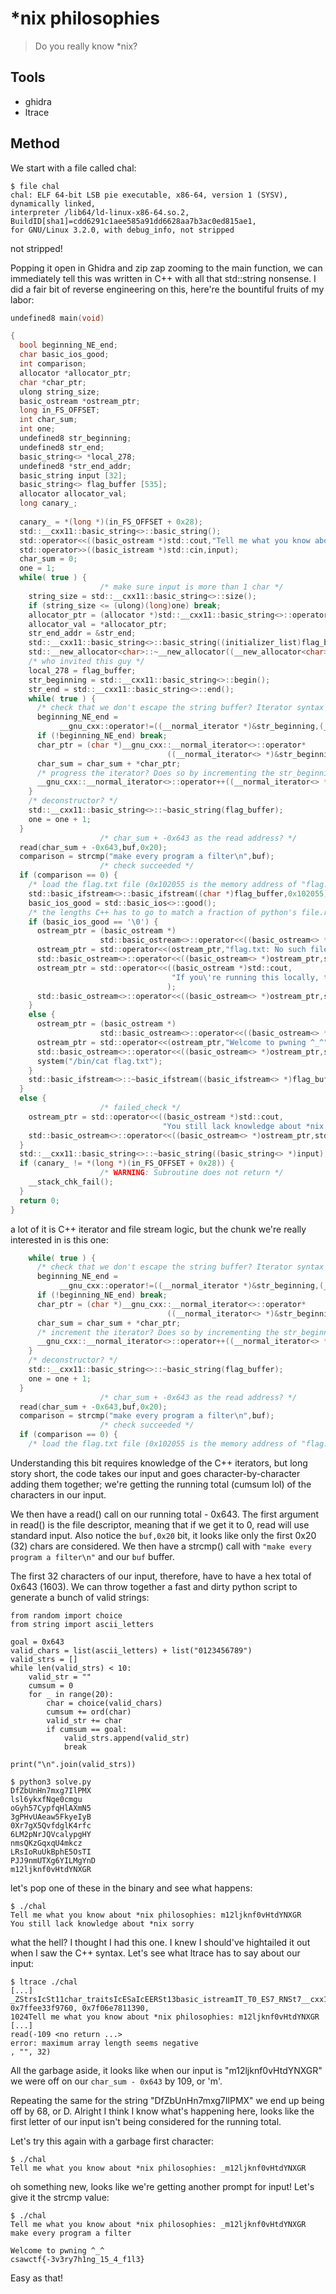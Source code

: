 # *nix philosophies
> Do you really know *nix?
## Tools
- ghidra
- ltrace
## Method
We start with a file called chal:
```shell
$ file chal 
chal: ELF 64-bit LSB pie executable, x86-64, version 1 (SYSV), dynamically linked,
interpreter /lib64/ld-linux-x86-64.so.2, BuildID[sha1]=cdd6291c1aee585a91dd6628aa7b3ac0ed815ae1,
for GNU/Linux 3.2.0, with debug_info, not stripped
```
not stripped!

Popping it open in Ghidra and zip zap zooming to the main function, we can immediately tell this was written in C++ with all that std::string nonsense. 
I did a fair bit of reverse engineering on this, here're the bountiful fruits of my labor: 

```c
undefined8 main(void)

{
  bool beginning_NE_end;
  char basic_ios_good;
  int comparison;
  allocator *allocator_ptr;
  char *char_ptr;
  ulong string_size;
  basic_ostream *ostream_ptr;
  long in_FS_OFFSET;
  int char_sum;
  int one;
  undefined8 str_beginning;
  undefined8 str_end;
  basic_string<> *local_278;
  undefined8 *str_end_addr;
  basic_string input [32];
  basic_string<> flag_buffer [535];
  allocator allocator_val;
  long canary_;
  
  canary_ = *(long *)(in_FS_OFFSET + 0x28);
  std::__cxx11::basic_string<>::basic_string();
  std::operator<<((basic_ostream *)std::cout,"Tell me what you know about *nix philosophies: ");
  std::operator>>((basic_istream *)std::cin,input);
  char_sum = 0;
  one = 1;
  while( true ) {
                    /* make sure input is more than 1 char */
    string_size = std::__cxx11::basic_string<>::size();
    if (string_size <= (ulong)(long)one) break;
    allocator_ptr = (allocator *)std::__cxx11::basic_string<>::operator[]((ulong)input);
    allocator_val = *allocator_ptr;
    str_end_addr = &str_end;
    std::__cxx11::basic_string<>::basic_string((initializer_list)flag_buffer,&allocator_val);
    std::__new_allocator<char>::~__new_allocator((__new_allocator<char> *)&str_end);
    /* who invited this guy */
    local_278 = flag_buffer;
    str_beginning = std::__cxx11::basic_string<>::begin();
    str_end = std::__cxx11::basic_string<>::end();
    while( true ) {
      /* check that we don't escape the string buffer? Iterator syntax garbage */
      beginning_NE_end =
           __gnu_cxx::operator!=((__normal_iterator *)&str_beginning,(__normal_iterator *)&str_end);
      if (!beginning_NE_end) break;
      char_ptr = (char *)__gnu_cxx::__normal_iterator<>::operator*
                                   ((__normal_iterator<> *)&str_beginning);
      char_sum = char_sum + *char_ptr;
      /* progress the iterator? Does so by incrementing the str_beginning address methinks */
      __gnu_cxx::__normal_iterator<>::operator++((__normal_iterator<> *)&str_beginning);
    }
    /* deconstructor? */
    std::__cxx11::basic_string<>::~basic_string(flag_buffer);
    one = one + 1;
  }
                    /* char_sum + -0x643 as the read address? */
  read(char_sum + -0x643,buf,0x20);
  comparison = strcmp("make every program a filter\n",buf);
                    /* check succeeded */
  if (comparison == 0) {
    /* load the flag.txt file (0x102055 is the memory address of "flag.txt" in the data section of the binary) */
    std::basic_ifstream<>::basic_ifstream((char *)flag_buffer,0x102055);
    basic_ios_good = std::basic_ios<>::good();
    /* the lengths C++ has to go to match a fraction of python's file.read() /j */
    if (basic_ios_good == '\0') {
      ostream_ptr = (basic_ostream *)
                    std::basic_ostream<>::operator<<((basic_ostream<> *)std::cout,std::endl<>);
      ostream_ptr = std::operator<<(ostream_ptr,"flag.txt: No such file or directory");
      std::basic_ostream<>::operator<<((basic_ostream<> *)ostream_ptr,std::endl<>);
      ostream_ptr = std::operator<<((basic_ostream *)std::cout,
                                    "If you\'re running this locally, then running it on the remote server should give you the flag!"
                                   );
      std::basic_ostream<>::operator<<((basic_ostream<> *)ostream_ptr,std::endl<>);
    }
    else {
      ostream_ptr = (basic_ostream *)
                    std::basic_ostream<>::operator<<((basic_ostream<> *)std::cout,std::endl<>);
      ostream_ptr = std::operator<<(ostream_ptr,"Welcome to pwning ^_^");
      std::basic_ostream<>::operator<<((basic_ostream<> *)ostream_ptr,std::endl<>);
      system("/bin/cat flag.txt");
    }
    std::basic_ifstream<>::~basic_ifstream((basic_ifstream<> *)flag_buffer);
  }
  else {
                    /* failed_check */
    ostream_ptr = std::operator<<((basic_ostream *)std::cout,
                                  "You still lack knowledge about *nix sorry");
    std::basic_ostream<>::operator<<((basic_ostream<> *)ostream_ptr,std::endl<>);
  }
  std::__cxx11::basic_string<>::~basic_string((basic_string<> *)input);
  if (canary_ != *(long *)(in_FS_OFFSET + 0x28)) {
                    /* WARNING: Subroutine does not return */
    __stack_chk_fail();
  }
  return 0;
}
```
a lot of it is C++ iterator and file stream logic, but the chunk we're really interested in is this one:
```c
    while( true ) {
      /* check that we don't escape the string buffer? Iterator syntax garbage */
      beginning_NE_end =
           __gnu_cxx::operator!=((__normal_iterator *)&str_beginning,(__normal_iterator *)&str_end);
      if (!beginning_NE_end) break;
      char_ptr = (char *)__gnu_cxx::__normal_iterator<>::operator*
                                   ((__normal_iterator<> *)&str_beginning);
      char_sum = char_sum + *char_ptr;
      /* increment the iterator? Does so by incrementing the str_beginning address methinks */
      __gnu_cxx::__normal_iterator<>::operator++((__normal_iterator<> *)&str_beginning);
    }
    /* deconstructor? */
    std::__cxx11::basic_string<>::~basic_string(flag_buffer);
    one = one + 1;
  }
                    /* char_sum + -0x643 as the read address? */
  read(char_sum + -0x643,buf,0x20);
  comparison = strcmp("make every program a filter\n",buf);
                    /* check succeeded */
  if (comparison == 0) {
    /* load the flag.txt file (0x102055 is the memory address of "flag.txt" in the data section of the binary) */
````
Understanding this bit requires knowledge of the C++ iterators, but long story short, the code takes our input 
and goes character-by-character adding them together; we're getting the running total (cumsum lol) of the characters in our input.

We then have a read() call on our running total - 0x643. The first argument in read() is the file descriptor, meaning that if we get it to 0, read will use standard input. 
Also notice the ```buf,0x20``` bit, it looks like only the first 0x20 (32) chars are considered.
We then have a strcmp() call with ```"make every program a filter\n"``` and our ```buf``` buffer.

The first 32 characters of our input, therefore, have to have a hex total of 0x643 (1603). We can throw together a fast and dirty python script to generate a bunch of valid strings:
```python3
from random import choice
from string import ascii_letters

goal = 0x643
valid_chars = list(ascii_letters) + list("0123456789")
valid_strs = []
while len(valid_strs) < 10:
    valid_str = ""
    cumsum = 0
    for _ in range(20):
        char = choice(valid_chars)
        cumsum += ord(char)
        valid_str += char
        if cumsum == goal:
            valid_strs.append(valid_str)
            break

print("\n".join(valid_strs))
```

```shell
$ python3 solve.py
DfZbUnHn7mxg7IlPMX
lsl6ykxfNqe0cmgu
oGyh57CypfqHlAXmN5
3gPHvUAeaw5FkyeIyB
0Xr7gX5QvfdglK4rfc
6LM2pNrJQVcalypgHY
nmsQKzGqxqU4mkcz
LRsIoRuUkBphE5OsTI
PJJ9nmUTXg6YILMgYnD
m12ljknf0vHtdYNXGR
```

let's pop one of these in the binary and see what happens:
```shell
$ ./chal 
Tell me what you know about *nix philosophies: m12ljknf0vHtdYNXGR
You still lack knowledge about *nix sorry
```
what the hell? I thought I had this one. I knew I should've hightailed it out when I saw the C++ syntax. Let's see what ltrace has to say about our input:

```shell
$ ltrace ./chal
[...]
_ZStrsIcSt11char_traitsIcESaIcEERSt13basic_istreamIT_T0_ES7_RNSt7__cxx1112basic_stringIS4_S5_T1_EE(0x55f2a1f951e0, 0x7ffee33f9760, 0x7f06e7811390,
1024Tell me what you know about *nix philosophies: m12ljknf0vHtdYNXGR
[...]
read(-109 <no return ...>
error: maximum array length seems negative
, "", 32)
```
All the garbage aside, it looks like when our input is "m12ljknf0vHtdYNXGR" we were off on our ```char_sum - 0x643``` by 109, or 'm'. 

Repeating the same for the string "DfZbUnHn7mxg7IlPMX" we end up being off by 68, or D.
Alright I think I know what's happening here, looks like the first letter of our input isn't being considered for the running total. 

Let's try this again with a garbage first character:
```shell
$ ./chal 
Tell me what you know about *nix philosophies: _m12ljknf0vHtdYNXGR
```
oh something new, looks like we're getting another prompt for input! Let's give it the strcmp value:
```shell
$ ./chal 
Tell me what you know about *nix philosophies: _m12ljknf0vHtdYNXGR
make every program a filter

Welcome to pwning ^_^
csawctf{-3v3ry7h1ng_15_4_f1l3}
```

Easy as that!
